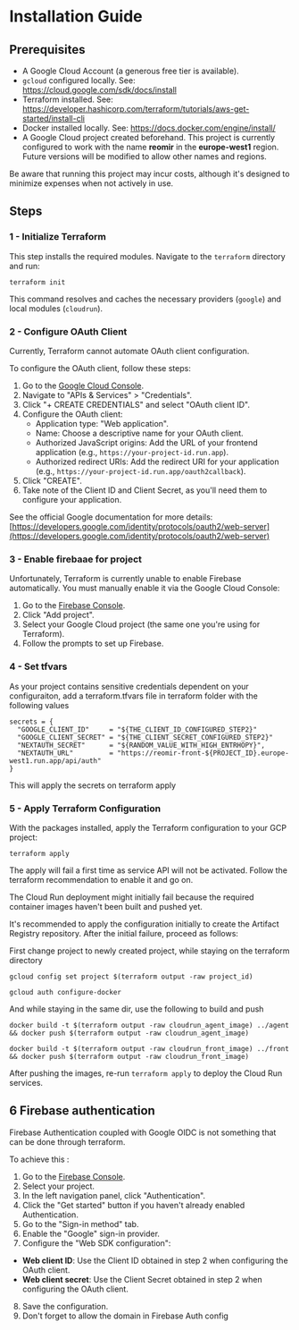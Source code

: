# Installation Guide

## Prerequisites

*   A Google Cloud Account (a generous free tier is available).
*   `gcloud` configured locally. See: <https://cloud.google.com/sdk/docs/install>
*   Terraform installed. See: <https://developer.hashicorp.com/terraform/tutorials/aws-get-started/install-cli>
*   Docker installed locally. See: <https://docs.docker.com/engine/install/>
*   A Google Cloud project created beforehand. This project is currently configured to work with the name **reomir** in the **europe-west1** region. Future versions will be modified to allow other names and regions.

Be aware that running this project may incur costs, although it's designed to minimize expenses when not actively in use.

## Steps

### 1 - Initialize Terraform

This step installs the required modules. Navigate to the `terraform` directory and run:

```shell
terraform init
```

This command resolves and caches the necessary providers (`google`) and local modules (`cloudrun`).

### 2 - Configure OAuth Client

Currently, Terraform cannot automate OAuth client configuration.


To configure the OAuth client, follow these steps:

1.  Go to the [Google Cloud Console](https://console.cloud.google.com/).
2.  Navigate to "APIs & Services" > "Credentials".
3.  Click "+ CREATE CREDENTIALS" and select "OAuth client ID".
4.  Configure the OAuth client:
    *   Application type: "Web application".
    *   Name: Choose a descriptive name for your OAuth client.
    *   Authorized JavaScript origins: Add the URL of your frontend application (e.g., `https://your-project-id.run.app`).
    *   Authorized redirect URIs: Add the redirect URI for your application (e.g., `https://your-project-id.run.app/oauth2callback`).
5.  Click "CREATE".
6.  Take note of the Client ID and Client Secret, as you'll need them to configure your application.

See the official Google documentation for more details: [https://developers.google.com/identity/protocols/oauth2/web-server](https://developers.google.com/identity/protocols/oauth2/web-server)

### 3 - Enable firebaae for project


Unfortunately, Terraform is currently unable to enable Firebase automatically. You must manually enable it via the Google Cloud Console:

1.  Go to the [Firebase Console](https://console.firebase.google.com/).
2.  Click "Add project".
3.  Select your Google Cloud project (the same one you're using for Terraform).
4.  Follow the prompts to set up Firebase.


### 4 - Set tfvars

As your project contains sensitive credentials dependent on your configuraiton, add a terraform.tfvars file in terraform folder with the following values

```hcl
secrets = {
  "GOOGLE_CLIENT_ID"     = "${THE_CLIENT_ID_CONFIGURED_STEP2}"
  "GOOGLE_CLIENT_SECRET" = "${THE_CLIENT_SECRET_CONFIGURED_STEP2}"
  "NEXTAUTH_SECRET"      = "${RANDOM_VALUE_WITH_HIGH_ENTRHOPY}",
  "NEXTAUTH_URL"         = "https://reomir-front-${PROJECT_ID}.europe-west1.run.app/api/auth"
}
```

This will apply the secrets on terraform apply

### 5 - Apply Terraform Configuration

With the packages installed, apply the Terraform configuration to your GCP project:

```shell
terraform apply
```

The apply will fail a first time as service API will not be activated. Follow the terraform recommendation to enable it and go on. 

The Cloud Run deployment might initially fail because the required container images haven't been built and pushed yet. 

It's recommended to apply the configuration initially to create the Artifact Registry repository. After the initial failure, proceed as follows:

First change project to newly created project, while staying on the terraform directory

```
gcloud config set project $(terraform output -raw project_id)
```

```shell
gcloud auth configure-docker
```

And while staying in the same dir, use the following to build and push

```shell
docker build -t $(terraform output -raw cloudrun_agent_image) ../agent && docker push $(terraform output -raw cloudrun_agent_image)

docker build -t $(terraform output -raw cloudrun_front_image) ../front && docker push $(terraform output -raw cloudrun_front_image)
```

After pushing the images, re-run `terraform apply` to deploy the Cloud Run services.

## 6 Firebase authentication

Firebase Authentication coupled with Google OIDC is not something that can be done through terraform.

To achieve this :

1.  Go to the [Firebase Console](https://console.firebase.google.com/).
2.  Select your project.
3.  In the left navigation panel, click "Authentication".
4.  Click the "Get started" button if you haven't already enabled Authentication.
5.  Go to the "Sign-in method" tab.
6.  Enable the "Google" sign-in provider.
7.  Configure the "Web SDK configuration":
  *   **Web client ID**: Use the Client ID obtained in step 2 when configuring the OAuth client.
  *   **Web client secret**: Use the Client Secret obtained in step 2 when configuring the OAuth client.
8.  Save the configuration.
9. Don't forget to allow the domain in Firebase Auth config